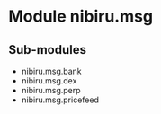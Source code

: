 Module nibiru.msg
=================

Sub-modules
-----------
* nibiru.msg.bank
* nibiru.msg.dex
* nibiru.msg.perp
* nibiru.msg.pricefeed
